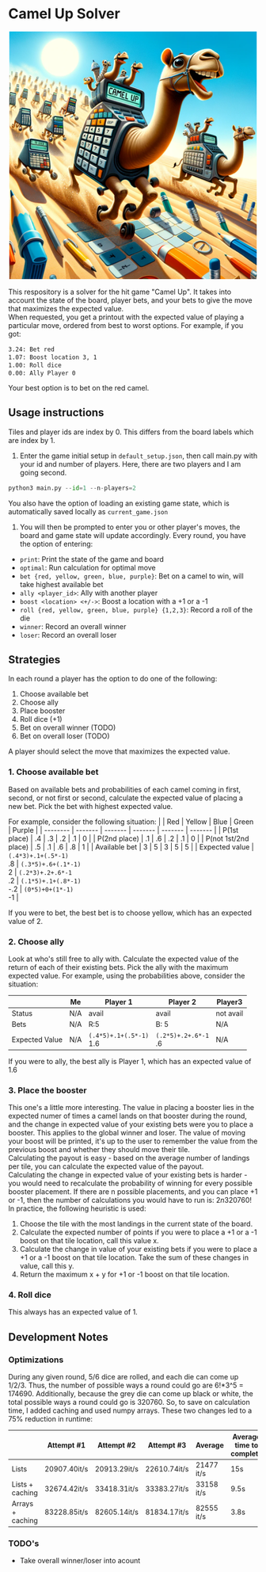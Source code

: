 # Camel Up Solver
<p align="center">
<img src="docs/camel_up.png" width="500"><br>
</p>

This respository is a solver for the hit game "Camel Up". It takes into account the state of the board, player bets, and your bets to give the move that maximizes the expected value.
<br>
When requested, you get a printout with the expected value of playing a particular move, ordered from best to worst options. For example, if you got:
```
3.24: Bet red
1.07: Boost location 3, 1
1.00: Roll dice
0.00: Ally Player 0
```
Your best option is to bet on the red camel.


## Usage instructions
Tiles and player ids are index by 0. This differs from the board labels which are index by 1.

1. Enter the game initial setup in `default_setup.json`, then call main.py with your id and number of players. Here, there are two players and I am going second.
```python
python3 main.py --id=1 --n-players=2
```
You also have the option of loading an existing game state, which is automatically saved locally as `current_game.json`

1. You will then be prompted to enter you or other player's moves, the board and game state will update accordingly. Every round, you have the option of entering:
- `print`: Print the state of the game and board
- `optimal`: Run calculation for optimal move
- `bet {red, yellow, green, blue, purple}`: Bet on a camel to win, will take highest available bet
- `ally <player_id>`: Ally with another player
- `boost <location> <+/->`: Boost a location with a +1 or a -1
- `roll {red, yellow, green, blue, purple} {1,2,3}`: Record a roll of the die
- `winner`: Record an overall winner
- `loser`: Record an overall loser


## Strategies
In each round a player has the option to do one of the following:
1. Choose available bet
2. Choose ally
3. Place booster
4. Roll dice (+1)
5. Bet on overall winner (TODO)
6. Bet on overall loser (TODO)

A player should select the move that maximizes the expected value.

### 1. Choose available bet
Based on available bets and probabilities of each camel coming in first, second, or not first or second, calculate the expected value of placing a new bet. Pick the bet with highest expected value.

For example, consider the following situation:
|          | Red     | Yellow | Blue | Green | Purple |
| -------- | ------- |  ------- |  ------- |  ------- |  ------- |
| P(1st place)          |  .4  |  .3  | .2   |  .1  |   0  |
| P(2nd place)          |  .1  |  .6  | .2   |  .1  |   0  |
| P(not 1st/2nd place)  |  .5  |  .1  | .6   |  .8  |   1  |
| Available bet         |   3  |   5  |  3   |   5  |   5  |
| Expected value        |  `(.4*3)+.1+(.5*-1)`<br>.8  | `(.3*5)+.6+(.1*-1)`<br>2 | `(.2*3)+.2+.6*-1`<br>.2  | `(.1*5)+.1+(.8*-1)`<br>-.2  |  `(0*5)+0+(1*-1)`<br>-1  |

If you were to bet, the best bet is to choose yellow, which has an expected value of 2.


### 2. Choose ally
Look at who's still free to ally with. Calculate the expected value of the return of each of their existing bets. Pick the ally with the maximum expected value.
For example, using the probabilities above, consider the situation:

|          | Me     | Player 1 | Player 2 | Player3 |
| -------- | ------ |  ------- |  ------- |  -------   |
| Status   | N/A    | avail   |  avail  |  not avail |
| Bets     | N/A    | R:5     | B: 5    |  N/A |
| Expected Value | N/A | `(.4*5)+.1+(.5*-1)`<br>1.6 | `(.2*5)+.2+.6*-1`<br>.6 | N/A |

If you were to ally, the best ally is Player 1, which has an expected value of 1.6

### 3. Place the booster
This one's a little more interesting. The value in placing a booster lies in the expected numer of times a camel lands on that booster during the round, and the change in expected value of your existing bets were you to place a booster. This applies to the global winner and loser. The value of moving your boost will be printed, it's up to the user to remember the value from the previous boost and whether they should move their tile.
<br> Calculating the payout is easy - based on the average number of landings per tile, you can calculate the expected value of the payout.
<br> Calculating the change in expected value of your existing bets is harder - you would need to recalculate the probability of winning for every possible booster placement. If there are n possible placements, and you can place +1 or -1, then the number of calculations you would have to run is: 2*n*320760!
<br> In practice, the following heuristic is used:
1. Choose the tile with the most landings in the current state of the board.
2. Calculate the expected number of points if you were to place a +1 or a -1 boost on that tile location, call this value x.
3. Calculate the change in value of your existing bets if you were to place a +1 or a -1 boost on that tile location. Take the sum of these changes in value, call this y.
4. Return the maximum x + y for +1 or -1 boost on that tile location.

### 4. Roll dice
This always has an expected value of 1.



## Development Notes
### Optimizations
During any given round, 5/6 dice are rolled, and each die can come up 1/2/3. Thus, the number of possible ways a round could go are 6!*3^5 = 174690. Additionally, because the grey die can come up black or white, the total possible ways a round could go is 320760.
So, to save on calculation time, I added caching and used numpy arrays. These two changes led to a 75% reduction in runtime:

|          | Attempt #1 | Attempt #2 | Attempt #3 | Average | Average time to complete|
| -------- | ------ |  ------- |  ------- |  -------   | --- |
| Lists | 20907.40it/s| 20913.29it/s| 22610.74it/s| 21477 it/s| 15s |
| Lists + caching | 32674.42it/s| 33418.31it/s| 33383.27it/s| 33158 it/s| 9.5s |
| Arrays + caching |  83228.85it/s| 82605.14it/s| 81834.17it/s| 82555 it/s| 3.8s |

### TODO's
- Take overall winner/loser into acount
